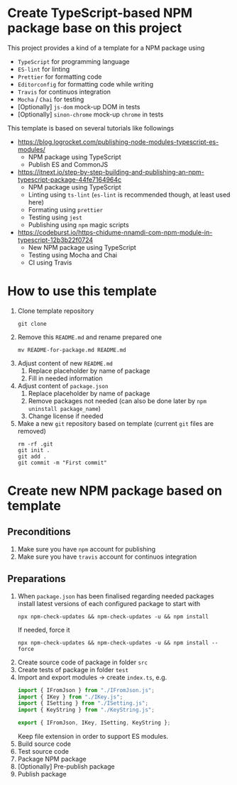 # Create TypeScript-based NPM package base on this project
This project provides a kind of a template for a NPM package using 
- `TypeScript` for programming language
- `ES-lint` for linting
- `Prettier` for formatting code
- `Editorconfig` for formatting code while writing
- `Travis` for continuos integration
- `Mocha` / `Chai` for testing
- [Optionally] `js-dom` mock-up DOM in tests
- [Optionally] `sinon-chrome` mock-up `chrome` in tests

This template is based on several tutorials like followings
- https://blog.logrocket.com/publishing-node-modules-typescript-es-modules/
  - NPM package using TypeScript
  - Publish ES and CommonJS
- https://itnext.io/step-by-step-building-and-publishing-an-npm-typescript-package-44fe7164964c
  - NPM package using TypeScript
  - Linting using `ts-lint` (`es-lint` is recommended though, at least used here)
  - Formating using `prettier`
  - Testing using `jest`
  - Publishing using `npm` magic scripts
- https://codeburst.io/https-chidume-nnamdi-com-npm-module-in-typescript-12b3b22f0724
  - New NPM package using TypeScript
  - Testing using Mocha and Chai
  - CI using Travis

# How to use this template

1.  Clone template repository 
    ```
    git clone 
    ```
1.  Remove this `README.md` and rename prepared one
    ```
    mv README-for-package.md README.md
    ```
1.  Adjust content of new `README.md`
    1.  Replace placeholder by name of package
    1.  Fill in needed information
1.  Adjust content of `package.json`
    1.  Replace placeholder by name of package
    1.  Remove packages not needed (can also be done later by `npm uninstall package_name`)
    1.  Change license if needed
1.  Make a new `git` repository based on template (current `git` files are removed)
    ```
    rm -rf .git 
    git init .
    git add .
    git commit -m "First commit"
    ```


# Create new NPM package based on template

## Preconditions
1.  Make sure you have `npm` account for publishing
1.  Make sure you have `travis` account for continuos integration

## Preparations 

1.  When `package.json` has been finalised regarding needed packages install latest versions of each configured package to start with
    ```
    npx npm-check-updates && npm-check-updates -u && npm install
    ```
    If needed, force it
    ```
    npx npm-check-updates && npm-check-updates -u && npm install --force
    ```    
1. Create source code of package in folder `src`
1. Create tests of package in folder `test`
1. Import and export modules -> create `index.ts`, e.g.
    ```javascript
	import { IFromJson } from "./IFromJson.js";
	import { IKey } from "./IKey.js";
	import { ISetting } from "./ISetting.js";
	import { KeyString } from "./KeyString.js";

	export { IFromJson, IKey, ISetting, KeyString };
    ```
      Keep file extension in order to support ES modules.
1.  Build source code
1.  Test source code
1.  Package NPM package
1.  [Optionally] Pre-publish package
1.  Publish package